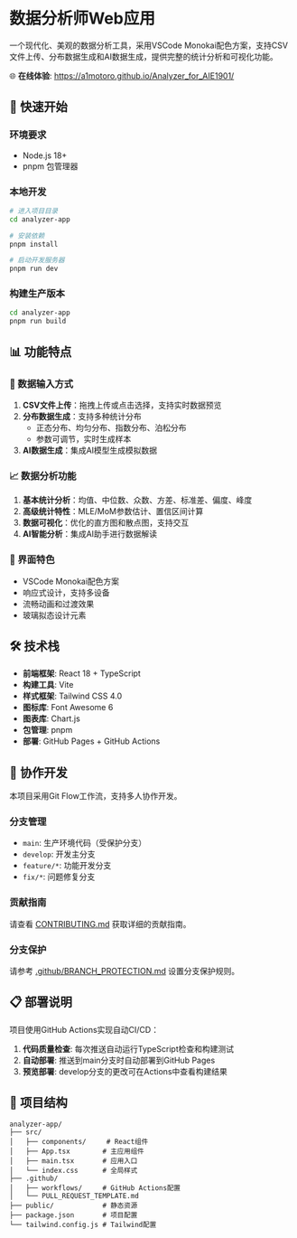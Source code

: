 ﻿# 数据分析师Web应用

一个现代化、美观的数据分析工具，采用VSCode Monokai配色方案，支持CSV文件上传、分布数据生成和AI数据生成，提供完整的统计分析和可视化功能。

🌐 **在线体验**: https://a1motoro.github.io/Analyzer_for_AIE1901/

## 🚀 快速开始

### 环境要求
- Node.js 18+
- pnpm 包管理器

### 本地开发
```bash
# 进入项目目录
cd analyzer-app

# 安装依赖
pnpm install

# 启动开发服务器
pnpm run dev
```

### 构建生产版本
```bash
cd analyzer-app
pnpm run build
```

## 📊 功能特点

### 🎯 数据输入方式
1. **CSV文件上传**：拖拽上传或点击选择，支持实时数据预览
2. **分布数据生成**：支持多种统计分布
   - 正态分布、均匀分布、指数分布、泊松分布
   - 参数可调节，实时生成样本
3. **AI数据生成**：集成AI模型生成模拟数据

### 📈 数据分析功能
1. **基本统计分析**：均值、中位数、众数、方差、标准差、偏度、峰度
2. **高级统计特性**：MLE/MoM参数估计、置信区间计算
3. **数据可视化**：优化的直方图和散点图，支持交互
4. **AI智能分析**：集成AI助手进行数据解读

### 🎨 界面特色
- VSCode Monokai配色方案
- 响应式设计，支持多设备
- 流畅动画和过渡效果
- 玻璃拟态设计元素

## 🛠️ 技术栈

- **前端框架**: React 18 + TypeScript
- **构建工具**: Vite
- **样式框架**: Tailwind CSS 4.0
- **图标库**: Font Awesome 6
- **图表库**: Chart.js
- **包管理**: pnpm
- **部署**: GitHub Pages + GitHub Actions

## 🤝 协作开发

本项目采用Git Flow工作流，支持多人协作开发。

### 分支管理
- `main`: 生产环境代码（受保护分支）
- `develop`: 开发主分支
- `feature/*`: 功能开发分支
- `fix/*`: 问题修复分支

### 贡献指南
请查看 [CONTRIBUTING.md](CONTRIBUTING.md) 获取详细的贡献指南。

### 分支保护
请参考 [.github/BRANCH_PROTECTION.md](.github/BRANCH_PROTECTION.md) 设置分支保护规则。

## 📋 部署说明

项目使用GitHub Actions实现自动CI/CD：

1. **代码质量检查**: 每次推送自动运行TypeScript检查和构建测试
2. **自动部署**: 推送到main分支时自动部署到GitHub Pages
3. **预览部署**: develop分支的更改可在Actions中查看构建结果

## 📁 项目结构

```
analyzer-app/
├── src/
│   ├── components/     # React组件
│   ├── App.tsx        # 主应用组件
│   ├── main.tsx       # 应用入口
│   └── index.css      # 全局样式
├── .github/
│   ├── workflows/     # GitHub Actions配置
│   └── PULL_REQUEST_TEMPLATE.md
├── public/            # 静态资源
├── package.json       # 项目配置
└── tailwind.config.js # Tailwind配置
```

